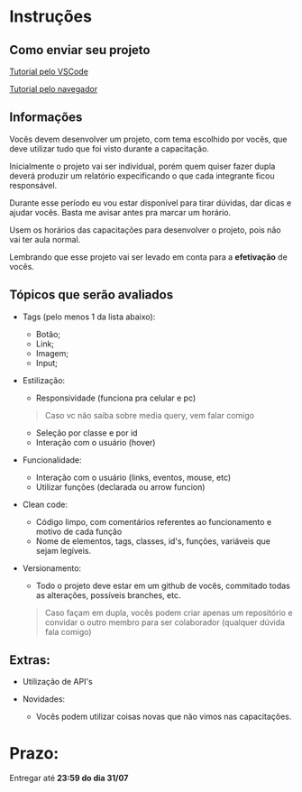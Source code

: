 # Instruções

## Como enviar seu projeto

[Tutorial pelo VSCode](./tut_code.md)

[Tutorial pelo navegador](./tut_nav.md)

## Informações

Vocês devem desenvolver um projeto, com tema escolhido por vocês, que deve utilizar tudo que foi visto durante a capacitação.

Inicialmente o projeto vai ser individual, porém quem quiser fazer dupla deverá produzir um relatório expecificando o que cada integrante ficou responsável.

Durante esse período eu vou estar disponível para tirar dúvidas, dar dicas e ajudar vocês. Basta me avisar antes pra marcar um horário.

Usem os horários das capacitações para desenvolver o projeto, pois não vai ter aula normal.

Lembrando que esse projeto vai ser levado em conta para a **efetivação** de vocês.

## Tópicos que serão avaliados

* Tags (pelo menos 1 da lista abaixo):
  - Botão;
  - Link;
  - Imagem;
  - Input;

* Estilização:
  - Responsividade (funciona pra celular e pc)
  > Caso vc não saiba sobre media query, vem falar comigo
  - Seleção por classe e por id
  - Interação com o usuário (hover)

* Funcionalidade:
  - Interação com o usuário (links, eventos, mouse, etc)
  - Utilizar funções (declarada ou arrow funcion)

* Clean code:
  - Código limpo, com comentários referentes ao funcionamento e motivo de cada função
  - Nome de elementos, tags, classes, id's, funções, variáveis que sejam legíveis.

* Versionamento:
  - Todo o projeto deve estar em um github de vocês, commitado todas as alterações, possíveis branches, etc.
  > Caso façam em dupla, vocês podem criar apenas um repositório e convidar o outro membro para ser colaborador (qualquer dúvida fala comigo)

## Extras:

* Utilização de API's 

* Novidades:
  - Vocês podem utilizar coisas novas que não vimos nas capacitações. 

# Prazo:

Entregar até **23:59 do dia 31/07**

